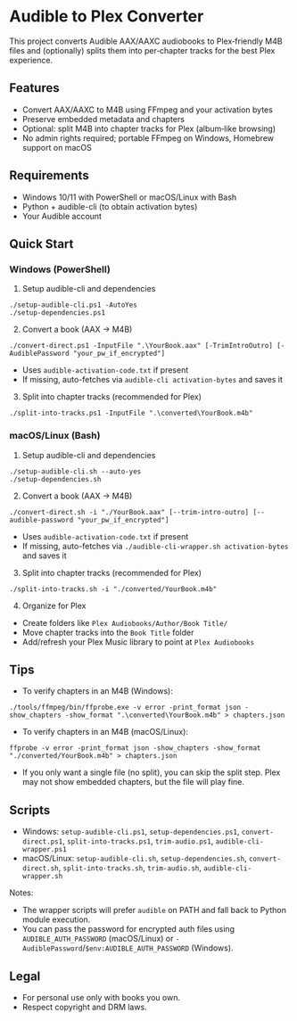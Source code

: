 # Audible to Plex Converter

This project converts Audible AAX/AAXC audiobooks to Plex‑friendly M4B files and (optionally) splits them into per‑chapter tracks for the best Plex experience.

## Features
- Convert AAX/AAXC to M4B using FFmpeg and your activation bytes
- Preserve embedded metadata and chapters
- Optional: split M4B into chapter tracks for Plex (album‑like browsing)
- No admin rights required; portable FFmpeg on Windows, Homebrew support on macOS

## Requirements
- Windows 10/11 with PowerShell or macOS/Linux with Bash
- Python + audible-cli (to obtain activation bytes)
- Your Audible account

## Quick Start

### Windows (PowerShell)
1) Setup audible-cli and dependencies
```
./setup-audible-cli.ps1 -AutoYes
./setup-dependencies.ps1
```
2) Convert a book (AAX → M4B)
```
./convert-direct.ps1 -InputFile ".\YourBook.aax" [-TrimIntroOutro] [-AudiblePassword "your_pw_if_encrypted"]
```
- Uses `audible-activation-code.txt` if present
- If missing, auto-fetches via `audible-cli activation-bytes` and saves it
3) Split into chapter tracks (recommended for Plex)
```
./split-into-tracks.ps1 -InputFile ".\converted\YourBook.m4b"
```

### macOS/Linux (Bash)
1) Setup audible-cli and dependencies
```
./setup-audible-cli.sh --auto-yes
./setup-dependencies.sh
```
2) Convert a book (AAX → M4B)
```
./convert-direct.sh -i "./YourBook.aax" [--trim-intro-outro] [--audible-password "your_pw_if_encrypted"]
```
- Uses `audible-activation-code.txt` if present
- If missing, auto-fetches via `./audible-cli-wrapper.sh activation-bytes` and saves it
3) Split into chapter tracks (recommended for Plex)
```
./split-into-tracks.sh -i "./converted/YourBook.m4b"
```

4) Organize for Plex
- Create folders like `Plex Audiobooks/Author/Book Title/`
- Move chapter tracks into the `Book Title` folder
- Add/refresh your Plex Music library to point at `Plex Audiobooks`

## Tips
- To verify chapters in an M4B (Windows):
```
./tools/ffmpeg/bin/ffprobe.exe -v error -print_format json -show_chapters -show_format ".\converted\YourBook.m4b" > chapters.json
```
- To verify chapters in an M4B (macOS/Linux):
```
ffprobe -v error -print_format json -show_chapters -show_format "./converted/YourBook.m4b" > chapters.json
```
- If you only want a single file (no split), you can skip the split step. Plex may not show embedded chapters, but the file will play fine.

## Scripts
- Windows: `setup-audible-cli.ps1`, `setup-dependencies.ps1`, `convert-direct.ps1`, `split-into-tracks.ps1`, `trim-audio.ps1`, `audible-cli-wrapper.ps1`
- macOS/Linux: `setup-audible-cli.sh`, `setup-dependencies.sh`, `convert-direct.sh`, `split-into-tracks.sh`, `trim-audio.sh`, `audible-cli-wrapper.sh`

Notes:
- The wrapper scripts will prefer `audible` on PATH and fall back to Python module execution.
- You can pass the password for encrypted auth files using `AUDIBLE_AUTH_PASSWORD` (macOS/Linux) or `-AudiblePassword`/`$env:AUDIBLE_AUTH_PASSWORD` (Windows).

## Legal
- For personal use only with books you own.
- Respect copyright and DRM laws.
